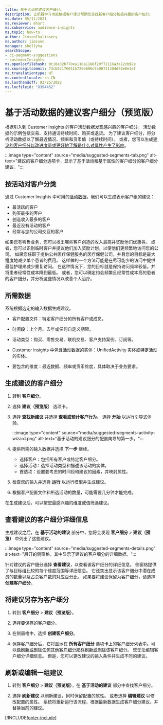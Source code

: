 ```yaml
---
title: 基于活动的建议客户细分。
description: 让机器学习功能根据客户活动帮助您查找新客户细分和感兴趣的客户细分。
ms.date: 05/11/2021
ms.reviewer: mhart
ms.subservice: audience-insights
ms.topic: how-to
author: JimsonChalissery
ms.author: jimsonc
manager: shellyha
searchScope:
- ci-segment-suggestions
- customerInsights
ms.openlocfilehash: 9c10a32b770ea110a1166f20f72116a3a12cb92e
ms.sourcegitcommit: 73cb021760516729e696c9a90731304d92e0e1ef
ms.translationtype: HT
ms.contentlocale: zh-CN
ms.lasthandoff: 02/25/2022
ms.locfileid: "8354452"
---
```

# <a name="suggested-segments-based-on-activity-data-preview"></a>基于活动数据的建议客户细分（预览版）

根据引入到 Customer Insights 的客户活动数据发现感兴趣的客户细分。 活动数据的示例包括交易、支持通话持续时间、购买或退货。 为了建议客户细分，将分析活动数据以了解最近情况、频率和货币值（或持续时间）。 或者，您可以生成[建议的客户细分以改进度量或更好地了解是什么对属性产生了影响](suggested-segments.md)。

:::image type="content" source="media/suggested-segments-tab.png" alt-text="建议的客户细分选项卡，显示了基于活动和基于属性的客户细分的客户细分建议。":::

## <a name="categorize-customers-by-activity"></a>按活动对客户分类

通过 Customer Insights 中可用的[活动数据](activities.md)，我们可以生成表示客户组的建议：

- 最活跃的客户 
- 购买最多的客户 
- 创造收入最多的客户 
- 最近没有活动的客户 
- 经常与您的公司交互的客户  

如果您有零售业务，您可以找出哪些客户创造的收入最高并奖励他们优惠券。 或者，您可以识别临时客户并提议他们加入奖励计划，以便他们更频繁地访问您的公司。
如果您任职于提供公共医疗保健服务的医疗保健公司，并且您的目标是最大程度地减少单个患者的费用。 这样做的一个方法可能是在尽可能少的访问中提供最佳护理来减少重复访问。 在这种情况下，您的目标就是保持访问频率较低，并将患者经常性成本降到最低。 或者，您可以确定约会频繁且经常性成本高的患者的客户细分，并分析这些情况以改善个人治疗。 

## <a name="required-data"></a>所需数据

系统根据选定的输入数据生成建议。 

- 客户配置文件：特定客户细分的所有客户或成员。 

- 时间段：上个月、去年或任何自定义期限。

- 活动类型：购买、零售交易、联机交易、客户支持案例、订阅等。  

- Customer Insights 中包含活动数据的实体：UnifiedActivity 实体或特定活动的实体。 

- 要包含的维度：最近数据、频率或货币维度，具体取决于业务要求。

## <a name="generate-suggested-segments"></a>生成建议的客户细分

1. 转到 **客户细分**。

1. 选择 **建议（预览版）** 选项卡。

1. 选择 **查找新建议** 并选择 **查看或预计客户行为**。 选择 **开始** 以运行引导式体验。

   :::image type="content" source="media/suggested-segments-activity-wizard.png" alt-text="基于活动的建议细分的配置向导的第一步。":::

1. 提供所需的输入数据并选择 **下一步** 继续。

   - 选择客户：包括所有客户或特定客户细分。
   - 选择活动：选择活动类型和描述该活动的实体。
   - 首选项：设置要考虑的时间段和建议的因素，并映射属性。

1. 检查您的输入并选择 **运行** 以运行模型并生成建议。

1. 根据客户配置文件和所选活动的数量，可能需要几分钟才能完成。 

在生成建议后，可以按您最感兴趣的维度或值筛选建议。 

## <a name="view-details-of-a-suggested-segment"></a>查看建议的客户细分详细信息

生成建议之后，在 **基于活动的建议** 部分中，您将会发现 **客户细分** > **建议（预览）** 中列出了这些建议。

:::image type="content" source="media/suggested-segments-details.png" alt-text="展开的侧窗格，其中显示了建议的客户细分的详细数据。":::

针对建议的客户细分选择 **查看建议**，以查看该客户细分的详细信息。 侧窗格提供了与目标组比较的每个维度范围等详细信息。 它还突出显示该客户细分中潜在成员的数量以及占总客户数的对应百分比。 如果要将建议保留为客户细分，请选择 **创建客户细分**。    

## <a name="save-a-suggestion-as-a-segment"></a>将建议另存为客户细分

1. 转到 **客户细分** > **建议（预览版）**。

1. 选择要保存的客户细分。 

1. 在侧窗格中，选择 **创建客户细分**。 

1. 保存客户细分后，它将显示在 **所有客户细分** 选项卡上的客户细分列表中。可以[像刷新或删除任何其他客户细分那样刷新或删除](segments.md)该客户细分。 您无法编辑客户细分详细信息。 但是，您可以更改建议的输入条件并生成不同的建议。

## <a name="refresh-or-edit-a-set-of-suggestions"></a>刷新或编辑一组建议

1. 转到 **客户细分** > **建议（预览版）**，在 **基于活动的建议** 部分中查找客户细分。

1. 选择 **刷新建议** 以刷新建议，同时保留配置的属性。 或者选择 **编辑建议** 以修改配置的属性。 系统将重新运行该流程，根据最新数据生成客户细分建议，并替换当前的建议。

[!INCLUDE[footer-include](../includes/footer-banner.md)]
